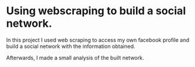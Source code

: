 # Using webscraping to build a social network.

In this project I used web scraping to access my own facebook profile and build a social network with the information obtained.

Afterwards, I made a small analysis of the built network. 
